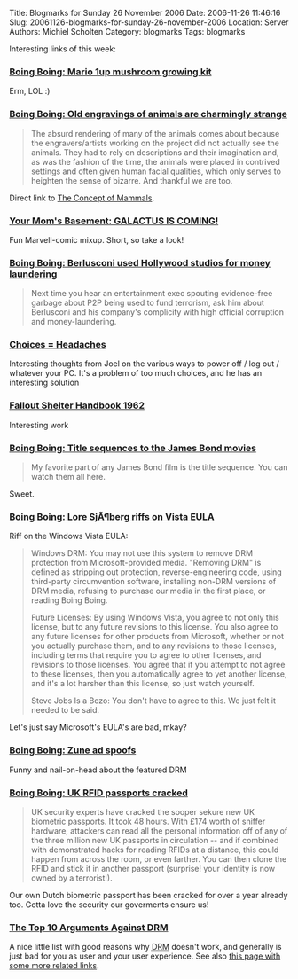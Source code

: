Title: Blogmarks for Sunday 26 November 2006
Date: 2006-11-26 11:46:16
Slug: 20061126-blogmarks-for-sunday-26-november-2006
Location: Server
Authors: Michiel Scholten
Category: blogmarks
Tags: blogmarks

<p>Interesting links of this week:</p>
<h3><a href="http://www.boingboing.net/2006/11/20/mario_1up_mushroom_g.html">Boing Boing: Mario 1up mushroom growing kit</a></h3>
<p>Erm, LOL :)</p>
<h3><a href="http://www.boingboing.net/2006/11/22/old_engravings_of_an.html">Boing Boing: Old engravings of animals are charmingly strange</a></h3>
<blockquote><p>The absurd rendering of many of the animals comes about because the engravers/artists working on the project did not actually see the animals. They had to rely on descriptions and their imagination and, as was the fashion of the time, the animals were placed in contrived settings and often given human facial qualities, which only serves to heighten the sense of bizarre. And thankful we are too.</p></blockquote>

<p>Direct link to <a href="http://bibliodyssey.blogspot.com/2006/11/concept-of-mammals.html">The Concept of Mammals</a>.</p>
<h3><a href="http://www.yourmomsbasement.com/archives/2006/11/galactus_is_com.html">Your Mom's Basement: GALACTUS IS COMING!</a></h3>
<p>Fun Marvell-comic mixup. Short, so take a look!</p>
<h3><a href="http://www.boingboing.net/2006/11/21/berlusconi_used_holl.html">Boing Boing: Berlusconi used Hollywood studios for money laundering</a></h3>
<blockquote><p>Next time you hear an entertainment exec spouting evidence-free garbage about P2P being used to fund terrorism, ask him about Berlusconi and his company's complicity with high official corruption and money-laundering.</p></blockquote>
<h3><a href="http://www.joelonsoftware.com/items/2006/11/21.html">Choices = Headaches</a></h3>
<p>Interesting thoughts from Joel on the various ways to power off / log out / whatever your PC. It's a problem of too much choices, and he has an interesting solution</p>
<h3><a href="http://wardomatic.blogspot.com/2006/11/fallout-shelter-handbook-1962.html">Fallout Shelter Handbook 1962</a></h3>
<p>Interesting work</p>
<h3><a href="http://www.boingboing.net/2006/11/21/title_sequences_to_t.html">Boing Boing: Title sequences to the James Bond movies</a></h3>
<blockquote><p>My favorite part of any James Bond film is the title sequence. You can watch them all here.</p></blockquote>

<p>Sweet.</p>
<h3><a href="http://www.boingboing.net/2006/11/08/lore_sjaberg_riffs_o.html">Boing Boing: Lore SjÃ¶berg riffs on Vista EULA</a></h3>
<p>Riff on the Windows Vista EULA:</p>
<blockquote><p>Windows DRM: You may not use this system to remove DRM protection from Microsoft-provided media. "Removing DRM" is defined as stripping out protection, reverse-engineering code, using third-party circumvention software, installing non-DRM versions of DRM media, refusing to purchase our media in the first place, or reading Boing Boing.</p>
<p>Future Licenses: By using Windows Vista, you agree to not only this license, but to any future revisions to this license. You also agree to any future licenses for other products from Microsoft, whether or not you actually purchase them, and to any revisions to those licenses, including terms that require you to agree to other licenses, and revisions to those licenses. You agree that if you attempt to not agree to these licenses, then you automatically agree to yet another license, and it's a lot harsher than this license, so just watch yourself.</p>
<p>Steve Jobs Is a Bozo: You don't have to agree to this. We just felt it needed to be said.</p></blockquote>
<p>Let's just say Microsoft's EULA's are bad, mkay?</p>
<h3><a href="http://www.boingboing.net/2006/11/17/zune_ad_spoofs.html">Boing Boing: Zune ad spoofs</a></h3>
<p>Funny and nail-on-head about the featured DRM</p>
<h3><a href="http://www.boingboing.net/2006/11/17/uk_rfid_passports_cr.html">Boing Boing: UK RFID passports cracked</a></h3>
<blockquote><p>UK security experts have cracked the sooper sekure new UK biometric passports. It took 48 hours. With &pound;174 worth of sniffer hardware, attackers can read all the personal information off of any of the three million new UK passports in circulation -- and if combined with demonstrated hacks for reading RFIDs at a distance, this could happen from across the room, or even farther. You can then clone the RFID and stick it in another passport (surprise! your identity is now owned by a terrorist!).</p></blockquote>

<p>Our own Dutch biometric passport has been cracked for over a year already too. Gotta love the security our goverments ensure us!</p>
<h3><a href="http://www.learnoutloud.com/content/blog/archives/2006/11/the_top_10_argu.html">The Top 10 Arguments Against DRM</a></h3>
<p>A nice little list with good reasons why <acronym title="Digital Rights Management">DRM</acronym> doesn't work, and generally is just bad for you as user and your user experience. See also <a href="http://www.dissociatedpress.net/2006/11/20/10-arguments-against-drm/">this page with some more related links</a>.</p>
